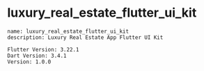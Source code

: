 # luxury_real_estate_flutter_ui_kit
    name: luxury_real_estate_flutter_ui_kit
    description: Luxury Real Estate App Flutter UI Kit

    Flutter Version: 3.22.1
    Dart Version: 3.4.1
    Version: 1.0.0
